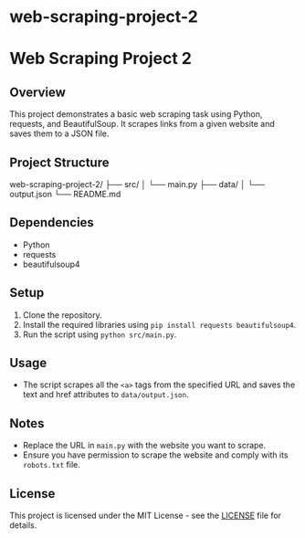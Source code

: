 # web-scraping-project-2
 # Web Scraping Project 2

## Overview
This project demonstrates a basic web scraping task using Python, requests, and BeautifulSoup. It scrapes links from a given website and saves them to a JSON file.

## Project Structure
web-scraping-project-2/
├── src/
│   └── main.py
├── data/
│   └── output.json
└── README.md

## Dependencies
- Python
- requests
- beautifulsoup4

## Setup
1. Clone the repository.
2. Install the required libraries using `pip install requests beautifulsoup4`.
3. Run the script using `python src/main.py`.

## Usage
- The script scrapes all the `<a>` tags from the specified URL and saves the text and href attributes to `data/output.json`.

## Notes
- Replace the URL in `main.py` with the website you want to scrape.
- Ensure you have permission to scrape the website and comply with its `robots.txt` file.

## License
This project is licensed under the MIT License - see the [LICENSE](LICENSE) file for details.
